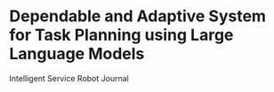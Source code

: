 # Dependable and Adaptive System for Task Planning using Large Language Models
Intelligent Service Robot Journal
